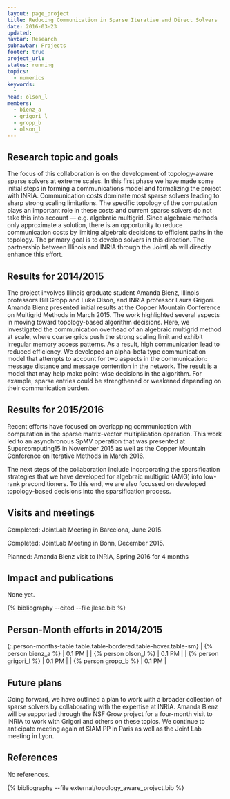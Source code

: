 ```yaml
---
layout: page_project
title: Reducing Communication in Sparse Iterative and Direct Solvers
date: 2016-03-23
updated:
navbar: Research
subnavbar: Projects
footer: true
project_url:
status: running
topics:
  - numerics
keywords:
  -
head: olson_l
members:
  - bienz_a
  - grigori_l
  - gropp_b
  - olson_l
---
```


## Research topic and goals

The focus of this collaboration is on the development of topology-aware sparse solvers at extreme
scales. In this first phase we have made some initial steps in forming a communications
model and formalizing the project with INRIA.
Communication costs dominate most sparse solvers leading to sharp strong scaling limitations.
The specific topology of the computation plays an important role in these costs and current sparse
solvers do not take this into account — e.g. algebraic multigrid. Since algebraic methods only approximate
a solution, there is an opportunity to reduce communication costs by limiting algebraic
decisions to efficient paths in the topology.
The primary goal is to develop solvers in this direction. The partnership between Illinois and
INRIA through the JointLab will directly enhance this effort.

## Results for 2014/2015

The project involves Illinois graduate student Amanda Bienz, Illinois professors Bill Gropp
and Luke Olson, and INRIA professor Laura Grigori. Amanda Bienz presented initial results at
the Copper Mountain Conference on Multigrid Methods in March 2015. The work highlighted
several aspects in moving toward topology-based algorithm decisions. Here, we investigated the
communication overhead of an algebraic multigrid method at scale, where coarse grids push the
strong scaling limit and exhibit irregular memory access patterns. As a result, high communication
lead to reduced efficiency. We developed an alpha-beta type communication model that attempts
to account for two aspects in the communication: message distance and message contention in the
network. The result is a model that may help make point-wise decisions in the algorithm. For
example, sparse entries could be strengthened or weakened depending on their communication
burden.

## Results for 2015/2016

Recent efforts have focused on overlapping communication with computation in the
sparse matrix-vector multiplication operation.  This work led to an
asynchronous SpMV operation that was presented at Supercomputing15 in November
2015 as well as the Copper Mountain Conference on Iterative Methods in March
2016.

The next steps of the collaboration include incorporating the sparsification
strategies that we have developed for algebraic multigrid (AMG) into low-rank
preconditioners.  To this end, we are also focussed on developed topology-based
decisions into the sparsification process.

## Visits and meetings

Completed: JointLab Meeting in Barcelona, June 2015.

Completed: JointLab Meeting in Bonn, December 2015.

Planned: Amanda Bienz visit to INRIA, Spring 2016 for 4 months

## Impact and publications

None yet.

{% bibliography --cited --file jlesc.bib %}

## Person-Month efforts in 2014/2015

{:.person-months-table.table.table-bordered.table-hover.table-sm}
| {% person bienz_a %}    | 0.1 PM |
| {% person olson_l %}    | 0.1 PM |
| {% person grigori_l %}  | 0.1 PM |
| {% person gropp_b %}    | 0.1 PM |

## Future plans

Going forward, we have outlined a plan to work with a broader collection of
sparse solvers by collaborating with the expertise at INRIA. Amanda Bienz will
be supported through the NSF Grow project for a four-month visit to INRIA to
work with Grigori and others on these topics.   We continue to anticipate
meeting again at SIAM PP in Paris as well as the Joint Lab meeting in Lyon.

## References

No references.

{% bibliography --file external/topology_aware_project.bib %}
